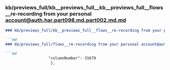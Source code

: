 ### kb/previews_full/kb__previews_full__kb__previews_full__flows__re-recording from your personal account@auth.har.part098.md.part002.md.md

```md
### kb/previews_full/kb__previews_full__flows__re-recording from your personal account@auth.har.part098.md.part002.md

```md
### kb/previews_full/flows__re-recording from your personal account@auth.har.part098.md (part 002)

```md
                   "columnNumber": 31679
                    },
              
```

```

```

```
